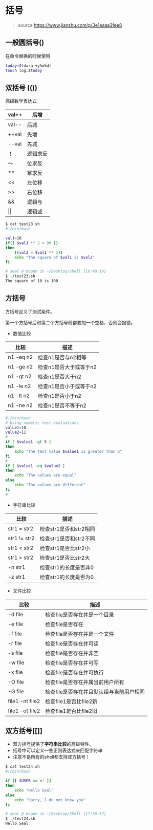 # 括号

> source https://www.jianshu.com/p/3e1eaaa3fee8

## 一般圆括号\(\)

在命令替换的时候使用

```sh
today=$(dara +y%m%d)
touch log.$today
```

## 双括号 \(())

高级数学表达式

| val++ | 后增     |
| ----- | -------- |
| val-- | 后减     |
| ++val | 先增     |
| --val | 先减     |
| ！    | 逻辑求反 |
| ～    | 位求反   |
| **    | 幂求反   |
| <<    | 左位移   |
| >>    | 右位移   |
| &&    | 逻辑与   |
| \|\|  | 逻辑或   |

```sh
$ cat test23.sh
#!/bin/bash

val1=10
if(( $val1 ** 2 > 90 ))
then
    ((val2 = $val1 ** 2))
    echo "The square of $val1 is $val2"
fi

# seal @ bogon in ~/Desktop/Shell [16:48:19]
$ ./test23.sh
The square of 10 is 100
```

## 方括号

方括号定义了测试条件。

第一个方括号后和第二个方括号前都要加一个空格，否则会报错。

- 数值比较

| 比较      | 描述                   |
| --------- | ---------------------- |
| n1 -eq n2 | 检查n1是否与n2相等     |
| n1 -ge n2 | 检查n1是否大于或等于n2 |
| n1 -gt n2 | 检查n1是否大于n2       |
| n1 -le n2 | 检查n1是否小于或等于n2 |
| n1 -lt n2 | 检查n1是否小于n2       |
| n1 -ne n2 | 检查n1是否不等于n2     |

```sh
#!/bin/bash
# Using numeric test evaluations
value1=10
value2=11
#
if [ $value1 -gt 5 ]
then
    echo "The test value $value1 is greater than 5"
fi
#
if [ $value1 -eq $value2 ]
then
    echo "The values are equal"
else
    echo "The values are different"
fi
#

```

- 字符串比较

| 比较         | 描述                   |
| ------------ | ---------------------- |
| str1 = str2  | 检查str1是否和str2相同 |
| str1 != str2 | 检查str1是否和str2不同 |
| str1 < str2  | 检查str1是否比str2小   |
| str1 > str2  | 检查str1是否比str2大   |
| -n str1      | 检查str1的长度是否非0  |
| -z str1      | 检查str1的长度是否为0  |

- 文件比较

| 比较            | 描述                                     |
| --------------- | ---------------------------------------- |
| -d file         | 检查file是否存在并是一个目录             |
| -e file         | 检查file是否存在                         |
| -f file         | 检查file是否存在并是一个文件             |
| -r file         | 检查file是否存在并可读                   |
| -s file         | 检查file是否存在并非空                   |
| -w file         | 检查file是否存在并可写                   |
| -x file         | 检查file是否存在并可执行                 |
| -O file         | 检查file是否存在并属当前用户所有         |
| -G file         | 检查file是否存在并且默认组与当前用户相同 |
| file1 -nt file2 | 检查file1是否比file2新                   |
| file1 -ot file2 | 检查file1是否比file2旧                   |

## 双方括号\[[]]

- 双方括号提供了**字符串比较**的高级特性。
- 括号中可以定义一些正则表达式来匹配字符串
- 注意不是所有的shell都支持双方括号！

```bash
$ cat test24.sh
#!/bin/bash

if [[ $USER == s* ]]
then
    echo "Hello Seal"
else
    echo "Sorry, I do not know you"
fi

# seal @ bogon in ~/Desktop/Shell [17:36:57]
$ ./test24.sh
Hello Seal
```
